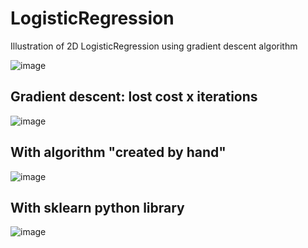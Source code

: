 # LogisticRegression
Illustration of 2D LogisticRegression using gradient descent algorithm

![image](https://user-images.githubusercontent.com/69974562/168455503-41835f52-1cc4-490d-b5f6-161e8c57445c.png)

## Gradient descent: lost cost x iterations
![image](https://user-images.githubusercontent.com/69974562/168455507-786081af-6c27-405c-9156-18c6ee2bab07.png)

## With algorithm "created by hand"
![image](https://user-images.githubusercontent.com/69974562/168455511-bf83eedd-5fce-4b95-96bb-a1819f6e17c6.png)

## With sklearn python library
![image](https://user-images.githubusercontent.com/69974562/168455536-008e2160-4e83-4864-acec-060a19cc5cbb.png)

